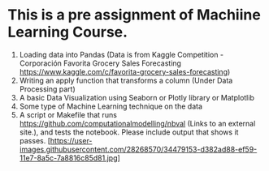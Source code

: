 # This is a pre assignment of Machiine Learning Course. 
1.  Loading data into Pandas  (Data is from Kaggle Competition - Corporación Favorita Grocery Sales Forecasting https://www.kaggle.com/c/favorita-grocery-sales-forecasting)
2.  Writing an apply function that transforms a column (Under Data Processing part)
3.  A basic Data Visualization using Seaborn or Plotly library or Matplotlib
4.  Some type of Machine Learning technique on the data
5.  A script or Makefile that runs https://github.com/computationalmodelling/nbval (Links to an external site.), and tests the notebook.  Please include output that shows it passes.
[https://user-images.githubusercontent.com/28268570/34479153-d382ad88-ef59-11e7-8a5c-7a8816c85d81.jpg]
